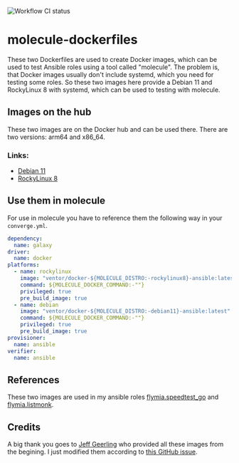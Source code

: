 ![Workflow CI status](https://github.com/flymia/molecule-dockerfiles/actions/workflows/ci.yml/badge.svg)

# molecule-dockerfiles

These two Dockerfiles are used to create Docker images, which can be used to test Ansible roles using a tool called "molecule". The problem is, that Docker images usually don't include systemd, which you need for testing some roles. So these two images here provide a Debian 11 and RockyLinux 8 with systemd, which can be used to testing with molecule.

## Images on the hub

These two images are on the Docker hub and can be used there. There are two versions: arm64 and x86_64.

### Links:
* [Debian 11](https://hub.docker.com/repository/docker/ventor/docker-debian11-ansible)
* [RockyLinux 8](https://hub.docker.com/repository/docker/ventor/docker-rockylinux8-ansible)

## Use them in molecule

For use in molecule you have to reference them the following way in your ```converge.yml```.

````yaml
dependency:
  name: galaxy
driver:
  name: docker
platforms:
  - name: rockylinux
    image: "ventor/docker-${MOLECULE_DISTRO:-rockylinux8}-ansible:latest"
    command: ${MOLECULE_DOCKER_COMMAND:-""}
    privileged: true
    pre_build_image: true
  - name: debian
    image: "ventor/docker-${MOLECULE_DISTRO:-debian11}-ansible:latest"
    command: ${MOLECULE_DOCKER_COMMAND:-""}
    privileged: true
    pre_build_image: true
provisioner:
  name: ansible
verifier:
  name: ansible
````

## References

These two images are used in my ansible roles [flymia.speedtest_go](https://github.com/flymia/ansible-speedtest_go) and [flymia.listmonk](https://github.com/flymia/ansible-listmonk).

## Credits

A big thank you goes to [Jeff Geerling](https://www.github.com/geerlingguy) who provided all these images from the begining. I just modified them according to [this GitHub issue](https://github.com/geerlingguy/docker-ubuntu2004-ansible/issues/18).
